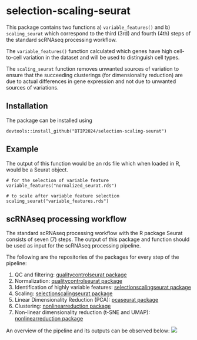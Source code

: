 # selection-scaling-seurat
This package contains two functions a) `variable_features()` and b) `scaling_seurat` which correspond to the third (3rd) and fourth (4th) steps of the standard scRNAseq processing workflow.

The `variable_features()` function calculated which genes have high cell-to-cell variation in the dataset and will be used to distinguish cell types. 

The `scaling_seurat` function removes unwanted sources of variation to ensure that the succeeding clusterings (for dimensionality reduction) are due to actual differences in gene expression and not due to unwanted sources of variations.

## Installation
The package can be installed using
```
devtools::install_github("BTIP2024/selection-scaling-seurat")
```
## Example
The output of this function would be an rds file which when loaded in R, would be a Seurat object.
```
# for the selection of variable feature 
variable_features("normalized_seurat.rds")

# to scale after variable feature selection
scaling_seurat("variable_features.rds")
```
## scRNAseq processing workflow 

The standard scRNAseq processing workflow with the R package Seurat consists of seven (7) steps. The output of this package and function should be used as input for the scRNAseq processing pipeline. 

The following are the repositories of the packages for every step of the pipeline:
1. QC and filtering: [qualitycontrolseurat package](https://github.com/BTIP2024/quality-control-seurat)
2. Normalization: [qualitycontrolseurat package](https://github.com/BTIP2024/quality-control-seurat)
3. Identification of highly variable features: [selectionscalingseurat package](https://github.com/BTIP2024/selection-scaling-seurat)
4. Scaling: [selectionscalingseurat package](https://github.com/BTIP2024/selection-scaling-seurat)
5. Linear Dimensionality Reduction (PCA): [pcaseurat package](https://github.com/BTIP2024/pca-seurat)
6. Clustering: [nonlinearreduction package](https://github.com/BTIP2024/non-linear-reduction)
7. Non-linear dimensionality reduction (t-SNE and UMAP): [nonlinearreduction package](https://github.com/BTIP2024/non-linear-reduction)

An overview of the pipeline and its outputs can be observed below:
![](https://github.com/user-attachments/assets/3e49e900-6c6f-4124-98e7-9fde68c0d4c8)
